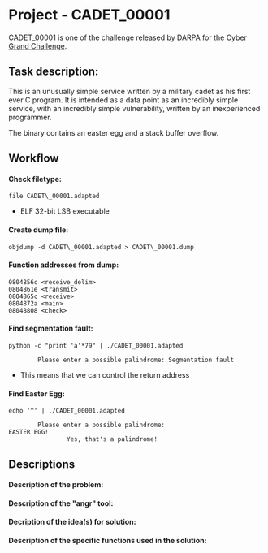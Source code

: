 # Project - CADET_00001
CADET\_00001 is one of the challenge released by DARPA for the [Cyber Grand Challenge](https://github.com/CyberGrandChallenge/samples/tree/master/examples/CADET_00001).  

## Task description:  
This is an unusually simple service written by a military cadet as his first ever C program. It is intended as a data point as an incredibly simple service, with an incredibly simple vulnerability, written by an inexperienced programmer.  

The binary contains an easter egg and a stack buffer overflow.  

## Workflow
#### Check filetype:  
`file CADET\_00001.adapted`  
- ELF 32-bit LSB executable  

#### Create dump file:  
`objdump -d CADET\_00001.adapted > CADET\_00001.dump`

#### Function addresses from dump:  
```080484dd <transmit_all>
0804856c <receive_delim>
0804861e <transmit>
0804865c <receive>
0804872a <main>
08048808 <check>
```

#### Find segmentation fault:  
`python -c "print 'a'*79" | ./CADET_00001.adapted`
```Welcome to Palindrome Finder
        Please enter a possible palindrome: Segmentation fault
```
- This means that we can control the return address

#### Find Easter Egg:
`echo '^' | ./CADET_00001.adapted`
```Welcome to Palindrome Finder
        Please enter a possible palindrome: 
EASTER EGG!
                Yes, that's a palindrome!
```


## Descriptions

#### Description of the problem:  

#### Description of the "angr" tool:  

#### Decription of the idea(s) for solution:  

#### Description of the specific functions used in the solution:  

